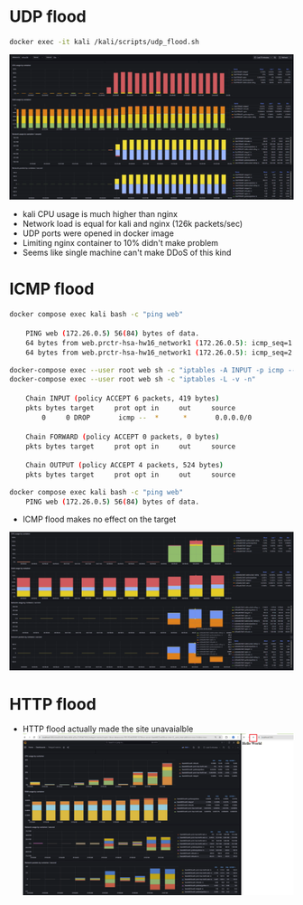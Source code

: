 # UDP flood
```bash
docker exec -it kali /kali/scripts/udp_flood.sh
```
![UDP flood](image.png)
- kali CPU usage is much higher than nginx
- Network load is equal for kali and nginx (126k packets/sec)
- UDP ports were opened in docker image
- Limiting nginx container to 10% didn't make problem
- Seems like single machine can't make DDoS of this kind


# ICMP flood
```bash
docker compose exec kali bash -c "ping web"

    PING web (172.26.0.5) 56(84) bytes of data.
    64 bytes from web.prctr-hsa-hw16_network1 (172.26.0.5): icmp_seq=1 ttl=64 time=0.075 ms
    64 bytes from web.prctr-hsa-hw16_network1 (172.26.0.5): icmp_seq=2 ttl=64 time=0.092 ms
```

```bash
docker-compose exec --user root web sh -c "iptables -A INPUT -p icmp --icmp-type echo-request -j DROP"
docker-compose exec --user root web sh -c "iptables -L -v -n"

    Chain INPUT (policy ACCEPT 6 packets, 419 bytes)
    pkts bytes target     prot opt in     out     source               destination
        0     0 DROP       icmp --  *      *       0.0.0.0/0            0.0.0.0/0            icmptype 8

    Chain FORWARD (policy ACCEPT 0 packets, 0 bytes)
    pkts bytes target     prot opt in     out     source               destination

    Chain OUTPUT (policy ACCEPT 4 packets, 524 bytes)
    pkts bytes target     prot opt in     out     source               destination
```

```bash
docker compose exec kali bash -c "ping web"
    PING web (172.26.0.5) 56(84) bytes of data.
```

- ICMP flood makes no effect on the target

![ICMP flood](image-1.png)

# HTTP flood
- HTTP flood actually made the site unavaialble
![alt text](image-2.png)
